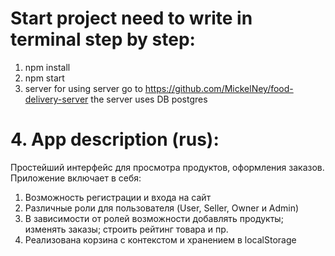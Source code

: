 # Start project need to write in terminal step by step:
1. npm install
2. npm start 
3. server
for using server go to https://github.com/MickelNey/food-delivery-server
the server uses DB postgres  

# 4. App description (rus):
Простейший интерфейс для просмотра продуктов, оформления заказов.
Приложение включает в себя:
1. Возможность регистрации и входа на сайт
2. Различные роли для пользователя (User, Seller, Owner и Admin)
3. В зависимости от ролей возможности добавлять продукты; изменять заказы; строить рейтинг товара и пр.
4. Реализована корзина с контекстом и хранением в localStorage
